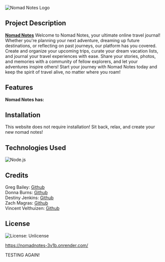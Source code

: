 ![Nomad Notes Logo](./public/images/README/CC%20Logo%20White.png)

## Project Description

**[Nomad Notes](link)** Welcome to Nomad Notes, your ultimate online travel journal! Whether you're planning your next adventure, dreaming up future destinations, or reflecting on past journeys, our platform has you covered. Create and organize your upcoming trips, curate your dream vacation lists, and journal your travel experiences with ease. Share your stories, photos, and memories with a community of fellow explorers, and let your adventures inspire others! Start your journey with Nomad Notes today and keep the spirit of travel alive, no matter where you roam!

## Features

**Nomad Notes has:**

## Installation

This website does not require installation! Sit back, relax, and create your new nomad notes!

## Technologies Used

![Node.js](https://img.shields.io/badge/Node.js-green)<br>

## Credits

Greg Bailey: [Github](https://github.com/zmuda44)<br>
Donna Burns: [Github](https://github.com/donnacancode)<br>
Destiny Jenkins: [Github](https://github.com/destinyjen)<br>
Zach Magras: [Github](https://github.com/zachfrosty4986)<br>
Vincent Velthuizen: [Github](https://github.com/VPVelthuizen)

## License

![License: Unlicense](https://img.shields.io/badge/License-UN-purple.svg)

https://nomadnotes-3v1b.onrender.com/

TESTING AGAIN!
